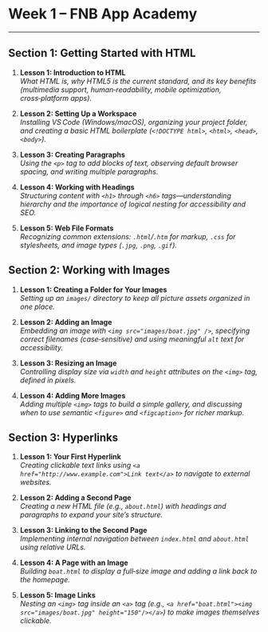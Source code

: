 # Week 1 – FNB App Academy
---------------------------

## Section 1: Getting Started with HTML

1. **Lesson 1: Introduction to HTML**  
   *What HTML is, why HTML5 is the current standard, and its key benefits (multimedia support, human‑readability, mobile optimization, cross‑platform apps).*

2. **Lesson 2: Setting Up a Workspace**  
   *Installing VS Code (Windows/macOS), organizing your project folder, and creating a basic HTML boilerplate (`<!DOCTYPE html>`, `<html>`, `<head>`, `<body>`).*

3. **Lesson 3: Creating Paragraphs**  
   *Using the `<p>` tag to add blocks of text, observing default browser spacing, and writing multiple paragraphs.*

4. **Lesson 4: Working with Headings**  
   *Structuring content with `<h1>` through `<h6>` tags—understanding hierarchy and the importance of logical nesting for accessibility and SEO.*

5. **Lesson 5: Web File Formats**  
   *Recognizing common extensions: `.html`/`.htm` for markup, `.css` for stylesheets, and image types (`.jpg`, `.png`, `.gif`).*

## Section 2: Working with Images

1. **Lesson 1: Creating a Folder for Your Images**  
   *Setting up an `images/` directory to keep all picture assets organized in one place.*

2. **Lesson 2: Adding an Image**  
   *Embedding an image with `<img src="images/boat.jpg" />`, specifying correct filenames (case‑sensitive) and using meaningful `alt` text for accessibility.*

3. **Lesson 3: Resizing an Image**  
   *Controlling display size via `width` and `height` attributes on the `<img>` tag, defined in pixels.*

4. **Lesson 4: Adding More Images**  
   *Adding multiple `<img>` tags to build a simple gallery, and discussing when to use semantic `<figure>` and `<figcaption>` for richer markup.*

## Section 3: Hyperlinks

1. **Lesson 1: Your First Hyperlink**  
   *Creating clickable text links using `<a href="http://www.example.com">Link text</a>` to navigate to external websites.*

2. **Lesson 2: Adding a Second Page**  
   *Creating a new HTML file (e.g., `about.html`) with headings and paragraphs to expand your site’s structure.*

3. **Lesson 3: Linking to the Second Page**  
   *Implementing internal navigation between `index.html` and `about.html` using relative URLs.*

4. **Lesson 4: A Page with an Image**  
   *Building `boat.html` to display a full‑size image and adding a link back to the homepage.*

5. **Lesson 5: Image Links**  
   *Nesting an `<img>` tag inside an `<a>` tag (e.g., `<a href="boat.html"><img src="images/boat.jpg" height="150"/></a>`) to make images themselves clickable.*
